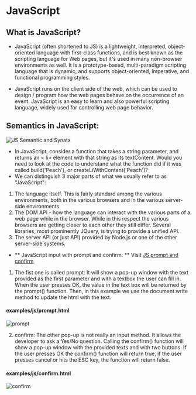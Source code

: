 # JavaScript 
## What is JavaScript? 
*  JavaScript (often shortened to JS) is a lightweight, interpreted, object-oriented language with first-class functions, and is best known as the scripting language for Web pages, but it's used in many non-browser environments as well. It is a prototype-based, multi-paradigm scripting language that is dynamic, and supports object-oriented, imperative, and functional programming styles.

* JavaScript runs on the client side of the web, which can be used to design / program how the web pages behave on the occurrence of an event. JavaScript is an easy to learn and also powerful scripting language, widely used for controlling web page behavior.
## Semantics in JavaScript:
![JS Semantic and Synatx](https://image1.slideserve.com/3265474/syntax-and-semantics-n.jpg)
* In JavaScript, consider a function that takes a string parameter, and returns an < li> element with that string as its textContent. Would you need to look at the code to understand what the function did if it was called build('Peach'), or createLiWithContent('Peach')?
* We can distinguish 3 major parts of what we usually refer to as "JavaScript":
1. The language itself. This is fairly standard among the various environments, both in the various browsers and in the various server-side environments.
2. The DOM API - how the language can interact with the various parts of a web page while in the browser. While in this respect the various browsers are getting closer to each other they still differ. Several libraries, most prominently JQuery, is trying to provide a unified API.
3. The server API (or just API) provided by Node.js or one of the other server-side systems.
* ** JavaScript input with prompt and confirm: ** Visit [JS prompt and confirm](https://code-maven.com/javascript-input-with-prompt-and-confirm)
1. The fist one is called prompt: It will show a pop-up window with the text provided as the first parameter and with a textbox the user can fill in. When the user presses OK, the value in the text box will be returned by the prompt() function. Then, in this example we use the document.write method to update the html with the text.
#### examples/js/prompt.html
![prompt](https://csharpcorner-mindcrackerinc.netdna-ssl.com/UploadFile/26b237/dialog-box-in-javascript/Images/prompt%20dialog%20box.jpg)

2. confirm: The other pop-up is not really an input method. It allows the developer to ask a Yes/No question. Calling the confirm() function will show a pop-up window with the provided texts and with two buttons. If the user presses OK the confirm() function will return true, if the user presses cancel or hits the ESC key, the function will return false. 
#### examples/js/confirm.html
![confirm](https://csharpcorner-mindcrackerinc.netdna-ssl.com/UploadFile/26b237/dialog-box-in-javascript/Images/confirm%20dialog%20box.jpg)